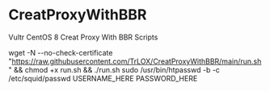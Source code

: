 # CreatProxyWithBBR
Vultr CentOS 8 Creat Proxy With BBR Scripts

wget -N --no-check-certificate "https://raw.githubusercontent.com/TrLOX/CreatProxyWithBBR/main/run.sh" && chmod +x run.sh && ./run.sh
sudo /usr/bin/htpasswd -b -c /etc/squid/passwd USERNAME_HERE PASSWORD_HERE
